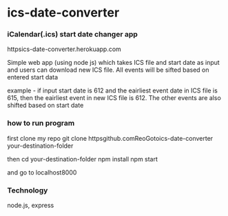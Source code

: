 # ics-date-converter

### iCalendar(.ics) start date changer app 
httpsics-date-converter.herokuapp.com

Simple web app (using node js) which takes ICS file and start date as input and users can download new ICS file.
All events will be sifted based on entered start data

example - if input start date is 612 and the eairliest event date in ICS file is 615, then the eairliest event in new ICS file is 612. The other events are also shifted based on start date

### how to run program
first clone my repo
git clone httpsgithub.comReoGotoics-date-converter your-destination-folder

then
cd your-destination-folder
npm install
npm start 

and go to localhost8000
 
### Technology  
  node.js, express
